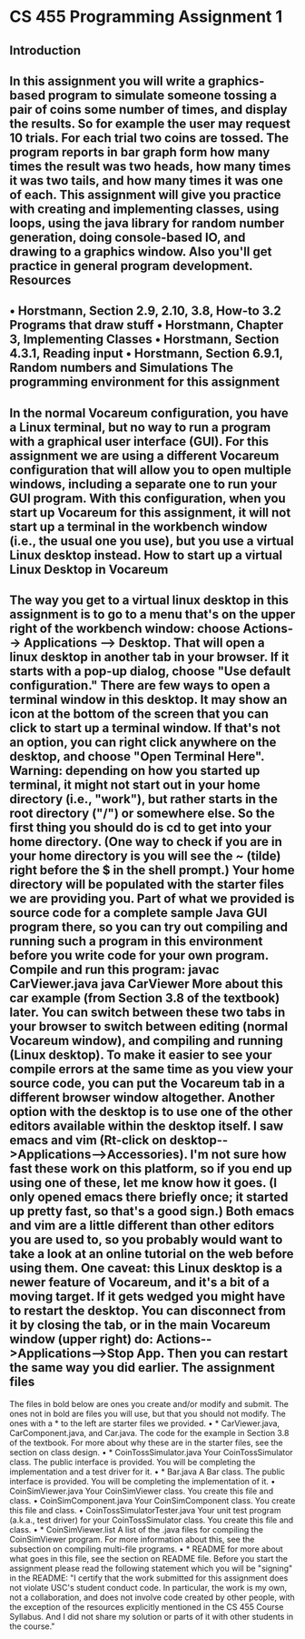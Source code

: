 CS 455 Programming Assignment 1
===============================
Introduction
-------------

In this assignment you will write a graphics-based program to simulate someone tossing a pair of coins some number of times, and display the results. So for example the user may request 10 trials. For each trial two coins are tossed. The program reports in bar graph form how many times the result was two heads, how many times it was two tails, and how many times it was one of each.
This assignment will give you practice with creating and implementing classes, using loops, using the java library for random number generation, doing console-based IO, and drawing to a graphics window. Also you'll get practice in general program development.
Resources
-------------
•	Horstmann, Section 2.9, 2.10, 3.8, How-to 3.2 Programs that draw stuff
•	Horstmann, Chapter 3, Implementing Classes
•	Horstmann, Section 4.3.1, Reading input
•	Horstmann, Section 6.9.1, Random numbers and Simulations
The programming environment for this assignment
--------------------------------------------------
In the normal Vocareum configuration, you have a Linux terminal, but no way to run a program with a graphical user interface (GUI). For this assignment we are using a different Vocareum configuration that will allow you to open multiple windows, including a separate one to run your GUI program. With this configuration, when you start up Vocareum for this assignment, it will not start up a terminal in the workbench window (i.e., the usual one you use), but you use a virtual Linux desktop instead.
How to start up a virtual Linux Desktop in Vocareum 
----------------------------------------------------
The way you get to a virtual linux desktop in this assignment is to go to a menu that's on the upper right of the workbench window: choose Actions--> Applications --> Desktop.
That will open a linux desktop in another tab in your browser. If it starts with a pop-up dialog, choose "Use default configuration." There are few ways to open a terminal window in this desktop. It may show an icon at the bottom of the screen that you can click to start up a terminal window. If that's not an option, you can right click anywhere on the desktop, and choose "Open Terminal Here".
Warning: depending on how you started up terminal, it might not start out in your home directory (i.e., "work"), but rather starts in the root directory ("/") or somewhere else. So the first thing you should do is
cd
to get into your home directory. (One way to check if you are in your home directory is you will see the ~ (tilde) right before the $ in the shell prompt.)
Your home directory will be populated with the starter files we are providing you. Part of what we provided is source code for a complete sample Java GUI program there, so you can try out compiling and running such a program in this environment before you write code for your own program. Compile and run this program:
javac CarViewer.java
java CarViewer
More about this car example (from Section 3.8 of the textbook) later.
You can switch between these two tabs in your browser to switch between editing (normal Vocareum window), and compiling and running (Linux desktop). To make it easier to see your compile errors at the same time as you view your source code, you can put the Vocareum tab in a different browser window altogether.
Another option with the desktop is to use one of the other editors available within the desktop itself. I saw emacs and vim (Rt-click on desktop-->Applications-->Accessories). I'm not sure how fast these work on this platform, so if you end up using one of these, let me know how it goes. (I only opened emacs there briefly once; it started up pretty fast, so that's a good sign.) Both emacs and vim are a little different than other editors you are used to, so you probably would want to take a look at an online tutorial on the web before using them.
One caveat: this Linux desktop is a newer feature of Vocareum, and it's a bit of a moving target. If it gets wedged you might have to restart the desktop. You can disconnect from it by closing the tab, or in the main Vocareum window (upper right) do: Actions-->Applications-->Stop App. Then you can restart the same way you did earlier.
The assignment files
---------------------
The files in bold below are ones you create and/or modify and submit. The ones not in bold are files you will use, but that you should not modify. The ones with a * to the left are starter files we provided.
•	* CarViewer.java, CarComponent.java, and Car.java. The code for the example in Section 3.8 of the textbook. For more about why these are in the starter files, see the section on class design.
•	* CoinTossSimulator.java Your CoinTossSimulator class. The public interface is provided. You will be completing the implementation and a test driver for it.
•	* Bar.java A Bar class. The public interface is provided. You will be completing the implementation of it.
•	CoinSimViewer.java Your CoinSimViewer class. You create this file and class.
•	CoinSimComponent.java Your CoinSimComponent class. You create this file and class.
•	CoinTossSimulatorTester.java Your unit test program (a.k.a., test driver) for your CoinTossSimulator class. You create this file and class.
•	* CoinSimViewer.list A list of the .java files for compiling the CoinSimViewer program. For more information about this, see the subsection on compiling multi-file programs.
•	* README for more about what goes in this file, see the section on README file. Before you start the assignment please read the following statement which you will be "signing" in the README:
"I certify that the work submitted for this assignment does not violate USC's student conduct code. In particular, the work is my own, not a collaboration, and does not involve code created by other people, with the exception of the resources explicitly mentioned in the CS 455 Course Syllabus. And I did not share my solution or parts of it with other students in the course."
